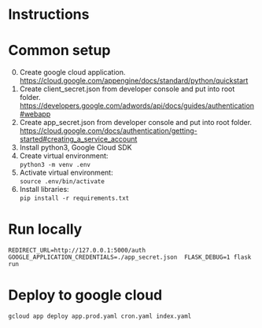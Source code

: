 # Instructions

# Common setup
0. Create google cloud application. https://cloud.google.com/appengine/docs/standard/python/quickstart
1. Create client_secret.json from developer console and put into root folder. https://developers.google.com/adwords/api/docs/guides/authentication#webapp
3. Create app_secret.json from developer console and put into root folder.  https://cloud.google.com/docs/authentication/getting-started#creating_a_service_account
2. Install python3, Google Cloud SDK
3. Create virtual environment:<br> `python3 -m venv .env`
4. Activate virtual environment:<br> `source .env/bin/activate`
6. Install libraries:<br> `pip install -r requirements.txt`


# Run locally
```shell script
REDIRECT_URL=http://127.0.0.1:5000/auth GOOGLE_APPLICATION_CREDENTIALS=./app_secret.json  FLASK_DEBUG=1 flask run
```


# Deploy to google cloud
```shell script
gcloud app deploy app.prod.yaml cron.yaml index.yaml
```